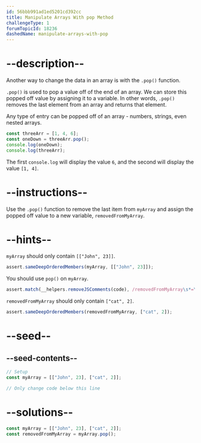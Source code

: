 ```yaml
---
id: 56bbb991ad1ed5201cd392cc
title: Manipulate Arrays With pop Method
challengeType: 1
forumTopicId: 18236
dashedName: manipulate-arrays-with-pop
---
```


# --description--

Another way to change the data in an array is with the `.pop()` function.

`.pop()` is used to pop a value off of the end of an array. We can store this popped off value by assigning it to a variable. In other words, `.pop()` removes the last element from an array and returns that element.

Any type of entry can be popped off of an array - numbers, strings, even nested arrays.

```js
const threeArr = [1, 4, 6];
const oneDown = threeArr.pop();
console.log(oneDown);
console.log(threeArr);
```

The first `console.log` will display the value `6`, and the second will display the value `[1, 4]`.

# --instructions--

Use the `.pop()` function to remove the last item from `myArray` and assign the popped off value to a new variable, `removedFromMyArray`.

# --hints--

`myArray` should only contain `[["John", 23]]`.

```js
assert.sameDeepOrderedMembers(myArray, [["John", 23]]);
```

You should use `pop()` on `myArray`.

```js
assert.match(__helpers.removeJSComments(code), /removedFromMyArray\s*=\s*myArray\s*.\s*pop\s*(\s*)/);
```

`removedFromMyArray` should only contain `["cat", 2]`.

```js
assert.sameDeepOrderedMembers(removedFromMyArray, ["cat", 2]);
```

# --seed--

## --seed-contents--

```js
// Setup
const myArray = [["John", 23], ["cat", 2]];

// Only change code below this line

```

# --solutions--

```js
const myArray = [["John", 23], ["cat", 2]];
const removedFromMyArray = myArray.pop();
```
